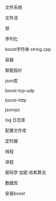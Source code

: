文件系统

文件流

锁

序列化

boost字符串  string.cpp
 
容器

智能指针

json库

boost-tcp-udp

boost-http

jsonrpc

log 日志库

配置文件库

定时器

线程

进程

密码学 加密 哈希算法

数据库

安装boost
